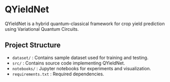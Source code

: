 # QYieldNet
QYieldNet is a hybrid quantum-classical framework for crop yield prediction using Variational Quantum Circuits.
## Project Structure
- `dataset/` : Contains sample dataset used for training and testing.
- `src/` : Contains source code implementing QYieldNet.
- `notebooks/` : Jupyter notebooks for experiments and visualization.
- `requirements.txt` : Required dependencies.
